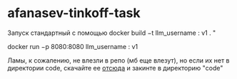 # afanasev-tinkoff-task

Запуск стандартный с помощью docker build −t llm_username : v1 . "

docker run −p 8080:8080 llm_username : v1

Ламы, к сожалению, не влезли в репо (мб еще влезут), но если их нет в директории code, скачайте ее [отсюда](https://huggingface.co/TheBloke/Llama-2-7b-Chat-GGUF/resolve/main/llama-2-7b-chat.Q4_K_M.gguf) и закинте в директорию "code"
